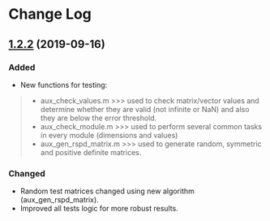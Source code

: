 # Change Log

## [1.2.2](https://gitlab.com/csgentile/FEM/tree/master/fem2d_heat) (2019-09-16)

### Added
- New functions for testing:
> - aux\_check\_values.m >>> used to check matrix/vector values and determine whether they are valid (not infinite or NaN) and also they are below the error threshold.
> - aux\_check\_module.m >>> used to perform several common tasks in every module (dimensions and values)
> - aux\_gen\_rspd\_matrix.m >>> used to generate random, symmetric and positive definite matrices.

### Changed
- Random test matrices changed using new algorithm (aux\_gen\_rspd\_matrix).
- Improved all tests logic for more robust results.

